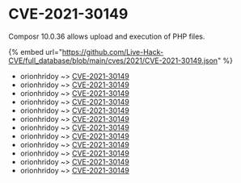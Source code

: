 # CVE-2021-30149

Composr 10.0.36 allows upload and execution of PHP files.

{% embed url="https://github.com/Live-Hack-CVE/full_database/blob/main/cves/2021/CVE-2021-30149.json" %}


* orionhridoy ~> [CVE-2021-30149](https://www.alice-snow.ru/2021/database/cve-2021-30149/cve-2021-30149-orionhridoy)
* orionhridoy ~> [CVE-2021-30149](https://www.alice-snow.ru/2021/database/cve-2021-30149/cve-2021-30149-orionhridoy)
* orionhridoy ~> [CVE-2021-30149](https://www.alice-snow.ru/2021/database/cve-2021-30149/cve-2021-30149-orionhridoy)
* orionhridoy ~> [CVE-2021-30149](https://www.alice-snow.ru/2021/database/cve-2021-30149/cve-2021-30149-orionhridoy)
* orionhridoy ~> [CVE-2021-30149](https://www.alice-snow.ru/2021/database/cve-2021-30149/cve-2021-30149-orionhridoy)
* orionhridoy ~> [CVE-2021-30149](https://www.alice-snow.ru/2021/database/cve-2021-30149/cve-2021-30149-orionhridoy)
* orionhridoy ~> [CVE-2021-30149](https://www.alice-snow.ru/2021/database/cve-2021-30149/cve-2021-30149-orionhridoy)
* orionhridoy ~> [CVE-2021-30149](https://www.alice-snow.ru/2021/database/cve-2021-30149/cve-2021-30149-orionhridoy)
* orionhridoy ~> [CVE-2021-30149](https://www.alice-snow.ru/2021/database/cve-2021-30149/cve-2021-30149-orionhridoy)
* orionhridoy ~> [CVE-2021-30149](https://www.alice-snow.ru/2021/database/cve-2021-30149/cve-2021-30149-orionhridoy)
* orionhridoy ~> [CVE-2021-30149](https://www.alice-snow.ru/2021/database/cve-2021-30149/cve-2021-30149-orionhridoy)
* orionhridoy ~> [CVE-2021-30149](https://www.alice-snow.ru/2021/database/cve-2021-30149/cve-2021-30149-orionhridoy)